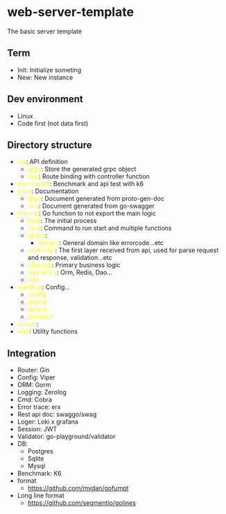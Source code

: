 # web-server-template
The basic server template

## Term
- Init: Initialize someting
- New: New instance

## Dev environment
- Linux
- Code first (not data first)

## Directory structure
- <span style="color: yellow;">api</span>: API definition
  - <span style="color: yellow;">grpc</span>: Store the generated grpc object
  - <span style="color: yellow;">rest</span>: Route binding with controller function
- <span style="color: yellow;">benchmark</span>: Benchmark and api test with k6
- <span style="color: yellow;">docs</span>: Documentation
  - <span style="color: yellow;">grpc</span>: Document generated from proto-gen-doc
  - <span style="color: yellow;">rest</span>: Document generated from go-swagger
- <span style="color: yellow;">internal</span>: Go function to not export the main logic
  - <span style="color: yellow;">boot</span>: The initial process
  - <span style="color: yellow;">cmd</span>: Command to run start and multiple functions
  - <span style="color: yellow;">global</span>:
    - <span style="color: yellow;">domain</span>: General domain like errorcode...etc
  - <span style="color: yellow;">controller</span>: The first layer received from api, used for parse request and response, validation...etc
  - <span style="color: yellow;">usecase</span>: Primary business logic
  - <span style="color: yellow;">repository</span>: Orm, Redis, Dao...
  - <span style="color: yellow;">i18n</span>
- <span style="color: yellow;">manifest</span>: Config...
  - <span style="color: yellow;">config</span>
  - <span style="color: yellow;">deploy</span>
  - <span style="color: yellow;">docker</span>
  - <span style="color: yellow;">protobuf</span>
- <span style="color: yellow;">scripts</span>:
- <span style="color: yellow;">utils</span>: Utility functions

## Integration
- Router: Gin
- Config: Viper
- ORM: Gorm
- Logging: Zerolog
- Cmd: Cobra
- Error trace: erx
- Rest api doc: swaggo/swag
- Loger: Loki x grafana
- Session: JWT
- Validator: go-playground/validator
- DB:
    - Postgres
    - Sqlite
    - Mysql
- Benchmark: K6
- format
  - https://github.com/mvdan/gofumpt
- Long line format
  - https://github.com/segmentio/golines
